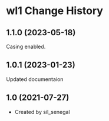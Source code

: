 wl1 Change History
====================

1.1.0 (2023-05-18)
----------------
Casing enabled.

1.0.1 (2023-01-23)
----------------
Updated documentaion

1.0 (2021-07-27)
----------------
* Created by sil_senegal

